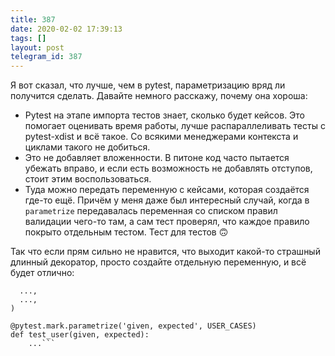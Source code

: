 ```yaml
---
title: 387
date: 2020-02-02 17:39:13
tags: []
layout: post
telegram_id: 387
---
```


Я вот сказал, что лучше, чем в pytest, параметризацию вряд ли получится сделать. Давайте немного расскажу, почему она хороша:

- Pytest на этапе импорта тестов знает, сколько будет кейсов. Это помогает оценивать время работы, лучше распараллеливать тесты с pytest-xdist и всё такое. Со всякими менеджерами контекста и циклами такого не добиться.
- Это не добавляет вложенности. В питоне код часто пытается убежать вправо, и если есть возможность не добавлять отступов, стоит этим воспользоваться.
- Туда можно передать переменную с кейсами, которая создаётся где-то ещё. Причём у меня даже был интересный случай, когда в `parametrize` передавалась переменная со списком правил валидации чего-то там, а сам тест проверял, что каждое правило покрыто отдельным тестом. Тест для тестов 🙃

Так что если прям сильно не нравится, что выходит какой-то страшный длинный декоратор, просто создайте отдельную переменную, и всё будет отлично:

```USER_CASES = (
  ...,
  ...,
)

@pytest.mark.parametrize('given, expected', USER_CASES)
def test_user(given, expected):
    ...```
